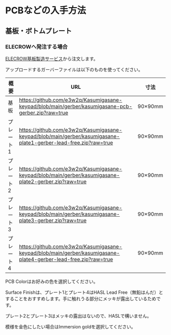 # PCBなどの入手方法

## 基板・ボトムプレート

### ELECROWへ発注する場合

[ELECROW基板製造サービス](https://www.elecrow.com/pcb-manufacturing.html)から注文します。

アップロードするガーバーファイルは以下のものを使ってください。

| 概要 | URL                                                          | 寸法                                                       |
| ---- | ------------------------------------------------------------ | --------- |
| 基板 | https://github.com/e3w2q/Kasumigasane-keypad/blob/main/gerber/kasumigasane-pcb-gerber.zip?raw=true | 90×90mm |
| プレート1 | https://github.com/e3w2q/Kasumigasane-keypad/blob/main/gerber/kasumigasane-plate1-gerber-lead-free.zip?raw=true | 90×90mm |
| プレート2 | https://github.com/e3w2q/Kasumigasane-keypad/blob/main/gerber/kasumigasane-plate2-gerber.zip?raw=true | 90×90mm |
| プレート3 | https://github.com/e3w2q/Kasumigasane-keypad/blob/main/gerber/kasumigasane-plate3-gerber.zip?raw=true | 90×90mm |
| プレート4 | https://github.com/e3w2q/Kasumigasane-keypad/blob/main/gerber/kasumigasane-plate4-gerber-lead-free.zip?raw=true | 90×90mm |

PCB Colorはお好みの色を選択してください。

Surface Finishは、プレート1とプレート4はHASL Lead Free（無鉛はんだ）とすることをおすすめします。手に触れうる部分にメッキが露出しているためです。

プレート2とプレート3はメッキの露出はないので、HASLで構いません。

模様を金色にしたい場合はImmersion goldを選択してください。

